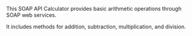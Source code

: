 This SOAP API Calculator provides basic arithmetic operations through SOAP web services.

It includes methods for addition, subtraction, multiplication, and division.

